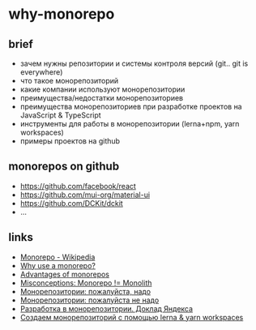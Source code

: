 # why-monorepo

## brief

- зачем нужны репозитории и системы контроля версий (git.. git is everywhere)
- что такое монорепозиторий
- какие компании используют монорепозитории
- преимущества/недостатки монорепозиториев
- преимущества монорепозиториев при разработке проектов на JavaScript & TypeScript
- инструменты для работы в монорепозитории (lerna+npm, yarn workspaces)
- примеры проектов на github

## monorepos on github

- https://github.com/facebook/react
- https://github.com/mui-org/material-ui
- https://github.com/DCKit/dckit
- ...

## links

- [Monorepo - Wikipedia](https://en.wikipedia.org/wiki/Monorepo)
- [Why use a monorepo?](https://blog.rocketpoweredjetpants.com/2018/01/why-use-monorepo.html)
- [Advantages of monorepos](https://danluu.com/monorepo/)
- [Misconceptions: Monorepo != Monolith](https://blog.nrwl.io/misconceptions-about-monorepos-monorepo-monolith-df1250d4b03c)
- [Монорепозитории: пожалуйста, надо](https://habr.com/ru/company/otus/blog/453958)
- [Монорепозитории: пожалуйста не надо](https://habr.com/ru/post/435306)
- [Разработка в монорепозитории. Доклад Яндекса](https://habr.com/ru/company/yandex/blog/469021)
- [Создаем монорепозиторий с помощью lerna & yarn workspaces](https://habr.com/ru/post/448766)
